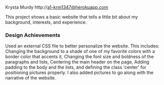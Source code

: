 Krysta Murdy
http://a1-krm1347@herokuapp.com

This project shows a basic website that tells a little bit about my background, interests, and experience.

### Design Achievements
Used an external CSS file to better personalize the website. This includes:
Changing the background to a shade of one of my favorite colors with a border color that accents it,
Changing the font size and boldness of the paragraphs and lists,
Centering the main header on the page,
Adding padding to the body and the lists, and
defining the class 'center' for positioning pictures properly.
I also added pictures to go along with the narrative of the website.
